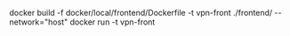 docker build -f docker/local/frontend/Dockerfile -t vpn-front ./frontend/ --network="host" 
docker run -t vpn-front